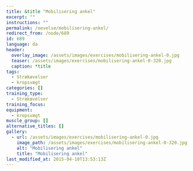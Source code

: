 ```yaml
---
title: &title "Mobilisering ankel"
excerpt: ""
instructions: ""
permalink: /oevelse/mobilisering-ankel/
redirect_from: /node/689
id: 689
language: da
header:
  overlay_image: /assets/images/exercises/mobilisering-ankel-0.jpg
  teaser: /assets/images/exercises/mobilisering-ankel-0-320.jpg
  caption: *title
tags:
  - Strækøvelser
  - kropsvægt
categories: []
training_type: 
  - Strækøvelser
training_focus: 
equipment:
  - kropsvægt
muscle_group: []
alternative_titles: []
gallery:
  - url: /assets/images/exercises/mobilisering-ankel-0.jpg
    image_path: /assets/images/exercises/mobilisering-ankel-0-320.jpg
    alt: "Mobilisering ankel"
    title: "Mobilisering ankel"
last_modified_at: 2015-04-10T13:53:13Z
---
```

